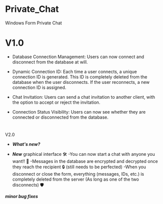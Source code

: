 # Private_Chat
 Windows Form Private Chat

# V1.0

- Database Connection Management: Users can now connect and disconnect from the database at will.

- Dynamic Connection ID: Each time a user connects, a unique connection ID is generated. This ID is completely deleted from the database when the user disconnects. If the user reconnects, a new connection ID is assigned.

- Chat Invitation: Users can send a chat invitation to another client, with the option to accept or reject the invitation.

- Connection Status Visibility: Users can now see whether they are connected or disconnected from the database.

#
V2.0
- ***What's new?***
  
 - ***New*** graphical interface 🛠️
 -You can now start a chat with anyone you want!! 💬
 -Messages in the database are encrypted and decrypted once they reach the recipient 🔒 (still needs to be perfected)
 -When you disconnect or close the form, everything (messages, IDs, etc.) is completely deleted from the server (As long as one of the two disconnects) 🛡️
  
***minor bug fixes***
